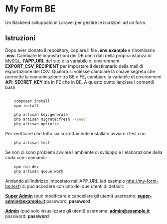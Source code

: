 # My Form BE

Un Backend sviluppato in Laravel per gestire le iscrizioni ad un form. 

## Istruzioni

Dopo aver clonato il repository, copiare il file **.env.example** e rinominarlo **.env**.
Cambiare le impostazioni del DB con i dati della propria istanza di MySQL, **l'APP_URL** del sito e la variabile di environment **EXPORT_CSV_RECIPIENT** per impostare il destinatario della mail di esportazione del CSV.
Qualora si volesse cambiare la chiave segreta che permette la comunicazione tra BE e FE, cambiare la variabile di environment **API_SECRET_KEY** sia in FE che in BE.
A questo punto lanciare i comandi bash

```bash
    
    composer install
    npm install

    php artisan key:generate
    php artisan migrate:fresh --seed
    php artisan optimize
```

Per verificare che tutto sia correttamente installato avviare i test con

```bash
    php artisan test
```

Se non ci sono problemi avviare l'ambiente di sviluppo e l'elaborazione della coda con i comandi:

```bash
    npm run dev
    php artisan queue:work
```

Andando all'indirizzo impostato nell'APP_URL (ad esempio http://my-form-be.test) si può accedere con uno dei due utenti di default:

<ins>**Super Admin**</ins> (può modificare e cancellare gli utenti)
username: **super-admin@example.it**
password: **password**

<ins>**Admin**</ins> (può solo visualizzare gli utenti)
username: **admin@example.it**
password: **password**



